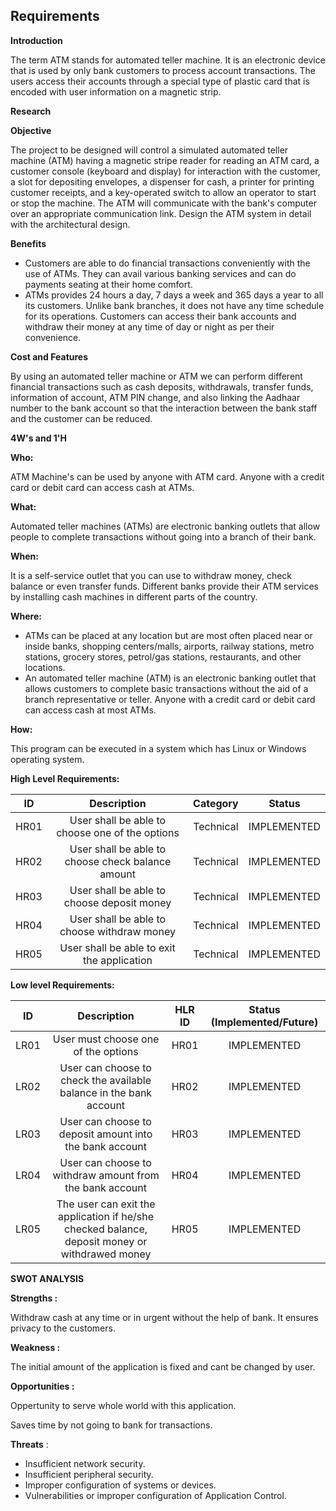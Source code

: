 ## Requirements

**Introduction**

The term ATM stands for automated teller machine. It is an electronic device that is used by only bank customers to process account transactions. The users access their accounts through a special type of plastic card that is encoded with user information on a magnetic strip.

**Research**

**Objective**

The project to be designed will control a simulated automated teller machine (ATM) having a magnetic stripe reader for reading an ATM card, a customer console (keyboard and display) for interaction with the customer, a slot for depositing envelopes, a dispenser for cash, a printer for printing customer receipts, and a key-operated switch to allow an operator to start or stop the machine. The ATM will communicate with the bank's computer over an appropriate communication link. Design the ATM system in detail with the architectural design.

**Benefits**

- Customers are able to do financial transactions conveniently with the use of ATMs. They can avail various banking services and can do payments seating at their home comfort.
- ATMs provides 24 hours a day, 7 days a week and 365 days a year to all its customers. Unlike bank branches, it does not have any time schedule for its operations. Customers can access their bank accounts and withdraw their money at any time of day or night as per their convenience.

**Cost and Features**

By using an automated teller machine or ATM we can perform different financial transactions such as cash deposits, withdrawals, transfer funds, information of account, ATM PIN change, and also linking the Aadhaar number to the bank account so that the interaction between the bank staff and the customer can be reduced.


**4W's and 1'H**

**Who:**

ATM Machine's can be used by anyone with ATM card. Anyone with a credit card or debit card can access cash at ATMs.

**What:**

Automated teller machines (ATMs) are electronic banking outlets that allow people to complete transactions without going into a branch of their bank.

**When:**

It is a self-service outlet that you can use to withdraw money, check balance or even transfer funds. Different banks provide their ATM services by installing cash machines in different parts of the country.

**Where:**

- ATMs can be placed at any location but are most often placed near or inside banks, shopping centers/malls, airports, railway stations, metro stations, grocery stores, petrol/gas stations, restaurants, and other locations. 
- An automated teller machine (ATM) is an electronic banking outlet that allows customers to complete basic transactions without the aid of a branch representative or teller. Anyone with a credit card or debit card can access cash at most ATMs.

**How:**

This program can be executed in a system which has Linux or Windows operating system.

**High Level Requirements:**

|**ID**|**Description**|**Category**|**Status**|
| :-: | :-: | :-: | :-: |
|HR01|User shall be able to choose one of the options|Technical|IMPLEMENTED|
|HR02|User shall be able to choose check balance amount|Technical|IMPLEMENTED|
|HR03|User shall be able to choose deposit money|Technical|IMPLEMENTED|
|HR04|User shall be able to choose withdraw money|Technical|IMPLEMENTED|
|HR05|User shall be able to exit the application|Technical|IMPLEMENTED|

**Low level Requirements:**

|**ID**|**Description**|**HLR ID**|**Status (Implemented/Future)**|
| :-: | :-: | :-: | :-: |
|LR01|User must choose one of the options |HR01|IMPLEMENTED|
|LR02|User can choose to check the available balance in the bank account|HR02|IMPLEMENTED|
|LR03|User can choose to deposit amount into the bank account|HR03|IMPLEMENTED|
|LR04|User can choose to withdraw amount from the bank account|HR04|IMPLEMENTED|
|LR05|The user can exit the application if he/she checked balance, deposit money or withdrawed money|HR05|IMPLEMENTED|

**SWOT ANALYSIS**

**Strengths :**

Withdraw cash at any time or in urgent without the help of bank. It ensures privacy to the customers.

**Weakness :**

The initial amount of the application is fixed and cant be changed by user.

**Opportunities :**

Oppertunity to serve whole world with this application.

Saves time by not going to bank for transactions.

**Threats** :

- Insufficient network security.
- Insufficient peripheral security.
- Improper configuration of systems or devices.
- Vulnerabilities or improper configuration of Application Control.

